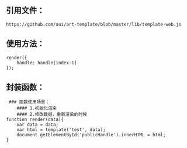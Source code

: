 ## 引用文件：
	https://github.com/aui/art-template/blob/master/lib/template-web.js
## 使用方法：
	render({
	    handle: handle[index-1]
	});
## 封装函数：
	 ### 函数使用场景：
		#### 1.初始化渲染
		#### 2.修改数据，重新渲染的时候
	function render(data){
	    var data = data;
	    var html = template('test', data);
	    document.getElementById('publicHandle').innerHTML = html;
	}